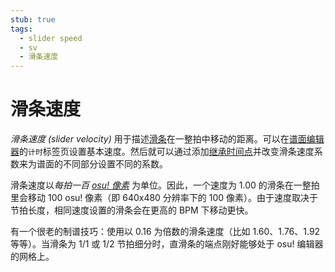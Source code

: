 ```yaml
---
stub: true
tags:
  - slider speed
  - sv
  - 滑条速度
---
```


# 滑条速度

*滑条速度 (slider velocity)* 用于描述[滑条](/wiki/Gameplay/Hit_object/Slider)在一整拍中移动的距离。可以在[谱面编辑器](/wiki/Client/Beatmap_editor)的`计时`标签页设置基本速度。然后就可以通过添加[继承时间点](/wiki/Client/Beatmap_editor/Timing)并改变滑条速度系数来为谱面的不同部分设置不同的系数。

滑条速度以*每拍一百 [osu! 像素](/wiki/Client/Beatmap_editor/osu!_pixel)* 为单位。因此，一个速度为 1.00 的滑条在一整拍里会移动 100 osu! 像素（即 640x480 分辨率下的 100 像素）。由于速度取决于节拍长度，相同速度设置的滑条会在更高的 BPM 下移动更快。

有一个很老的制谱技巧：使用以 0.16 为倍数的滑条速度（比如 1.60、1.76、1.92 等等）。当滑条为 1/1 或 1/2 节拍细分时，直滑条的端点刚好能够处于 osu! 编辑器的网格上。
